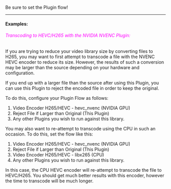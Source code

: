 
Be sure to set the Plugin flow!

---

#### Examples:

###### <span style="color:magenta">Transcoding to HEVC/H265 with the NVIDIA NVENC Plugin:</span>
If you are trying to reduce your video library size by converting files to H265, you may want to first attempt to transcode 
a file with the NVENC HEVC encoder to reduce its size.
However, the results of such a conversion may be larger than the source depending on your hardware and configuration.

If you end up with a larger file than the source after using this Plugin, you can use this Plugin to reject the encoded file 
in order to keep the original.

To do this, configure your Plugin Flow as follows:

1. Video Encoder H265/HEVC - hevc_nvenc (NVIDIA GPU)
2. Reject File if Larger than Original (This Plugin)
3. Any other Plugins you wish to run against this library.

You may also want to re-attempt to transcode using the CPU in such an occasion. To do this, set the flow like this:

1. Video Encoder H265/HEVC - hevc_nvenc (NVIDIA GPU)
2. Reject File if Larger than Original (This Plugin)
3. Video Encoder H265/HEVC - libx265 (CPU)
4. Any other Plugins you wish to run against this library.

In this case, the CPU HEVC encoder will re-attempt to transcode the file to HEVC/H265. 
You should get much better results with this encoder, however the time to transcode will be much longer.
